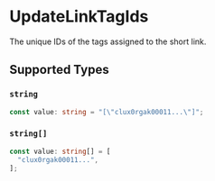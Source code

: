 # UpdateLinkTagIds

The unique IDs of the tags assigned to the short link.


## Supported Types

### `string`

```typescript
const value: string = "[\"clux0rgak00011...\"]";
```

### `string[]`

```typescript
const value: string[] = [
  "clux0rgak00011...",
];
```

